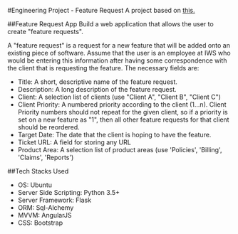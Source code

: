 #Engineering Project - Feature Request 
A project based on [this.](https://github.com/IntuitiveWebSolutions/EngineeringMidLevel)

##Feature Request App
Build a web application that allows the user to create "feature requests".

A "feature request" is a request for a new feature that will be added onto an existing piece of software. Assume that the user is an employee at IWS who would be entering this information after having some correspondence with the client that is requesting the feature. The necessary fields are:

* Title: A short, descriptive name of the feature request.
* Description: A long description of the feature request.
* Client: A selection list of clients (use "Client A", "Client B", "Client C")
* Client Priority: A numbered priority according to the client (1...n). Client Priority numbers should not repeat for the given client, so if a priority is set on a new feature as "1", then all other feature requests for that client should be reordered.
* Target Date: The date that the client is hoping to have the feature.
* Ticket URL: A field for storing any URL
* Product Area: A selection list of product areas (use 'Policies', 'Billing', 'Claims', 'Reports')

##Tech Stacks Used
* OS: Ubuntu
* Server Side Scripting: Python 3.5+
* Server Framework: Flask
* ORM: Sql-Alchemy
* MVVM: AngularJS
* CSS: Bootstrap


